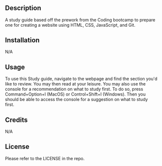 # <prework-study-guide>

## Description
A study guide based off the prework from the Coding bootcamp to prepare one for creating a website using HTML, CSS, JavaScript, and Git.



## Installation

N/A

## Usage

To use this Study guide, navigate to the webpage and find the section you'd like to review. You may then read at your leisure. You may
also use the console for a recommendation on what to study first. To do so, press Command+Option+I (MacOS) or Control+Shift+I (Windows). Then you should be able to access the console for a suggestion on what to study first.

## Credits

N/A

## License

Please refer to the LICENSE in the repo.
